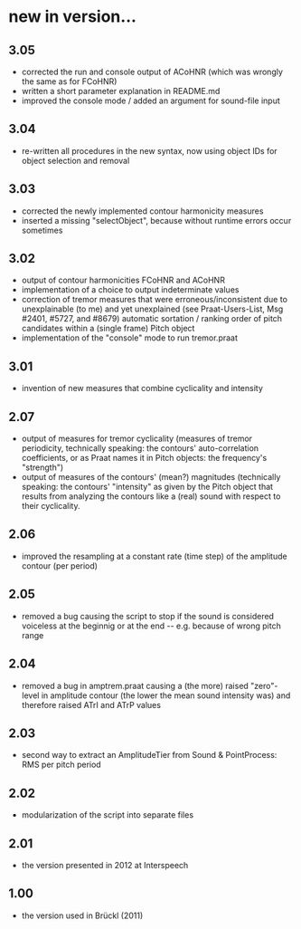 # new in version...

## 3.05
- corrected the run and console output of ACoHNR (which was wrongly the same as for FCoHNR)
- written a short parameter explanation in README.md
- improved the console mode / added an argument for sound-file input

## 3.04
- re-written all procedures in the new syntax, now using object IDs for object selection and removal

## 3.03
- corrected the newly implemented contour harmonicity measures
- inserted a missing "selectObject", because without runtime errors occur sometimes

## 3.02
- output of contour harmonicities FCoHNR and ACoHNR
- implementation of a choice to output indeterminate values
- correction of tremor measures that were erroneous/inconsistent due to unexplainable (to me) and yet unexplained (see Praat-Users-List, Msg #2401, #5727, and #8679) automatic sortation / ranking order of pitch candidates within a (single frame) Pitch object
- implementation of the "console" mode to run tremor.praat

## 3.01
- invention of new measures that combine cyclicality and intensity

## 2.07
- output of measures for tremor cyclicality (measures of tremor periodicity, technically speaking: the contours' auto-correlation coefficients, or as Praat names it in Pitch objects: the frequency's "strength")
- output of measures of the contours' (mean?) magnitudes (technically speaking: the contours' "intensity" as given by the Pitch object that results from analyzing the contours like a (real) sound with respect to their cyclicality.

## 2.06
- improved the resampling at a constant rate (time step) of the amplitude contour (per period)

## 2.05
- removed a bug causing the script to stop if the sound is considered voiceless at the beginnig or at the end -- e.g. because of wrong pitch range

## 2.04
- removed a bug in amptrem.praat causing a (the more) raised "zero"-level in  amplitude contour (the lower the mean sound intensity was) and therefore raised ATrI and ATrP values

## 2.03
- second way to extract an AmplitudeTier from Sound & PointProcess: RMS per pitch period

## 2.02
- modularization of the script into separate files

## 2.01
- the version presented in 2012 at Interspeech

## 1.00
- the version used in Brückl (2011)